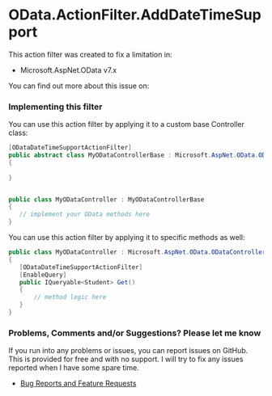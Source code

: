 # OData.ActionFilter.AddDateTimeSupport
This action filter was created to fix a limitation in:

* Microsoft.AspNet.OData v7.x

You can find out more about this issue on:


### Implementing this filter

You can use this action filter by applying it to a custom base Controller class:

```csharp
[ODataDateTimeSupportActionFilter]
public abstract class MyODataControllerBase : Microsoft.AspNet.OData.ODataController
{
        
}


public class MyODataController : MyODataControllerBase
{
   // implement your OData methods here
}
```

You can use this action filter by applying it to specific methods as well:

```csharp
public class MyODataController : Microsoft.AspNet.OData.ODataController
{
   [ODataDateTimeSupportActionFilter]
   [EnableQuery]
   public IQueryable<Student> Get()
   {
       // method logic here
   }
}
```
### Problems, Comments and/or Suggestions? Please let me know

If you run into any problems or issues, you can report issues on GitHub. This is provided for free and with no support. I will try to fix any issues reported when I have some spare time.

* [Bug Reports and Feature Requests](https://github.com/kbarkhausen/OData.ActionFilter.AddDateTimeSupport/issues)
